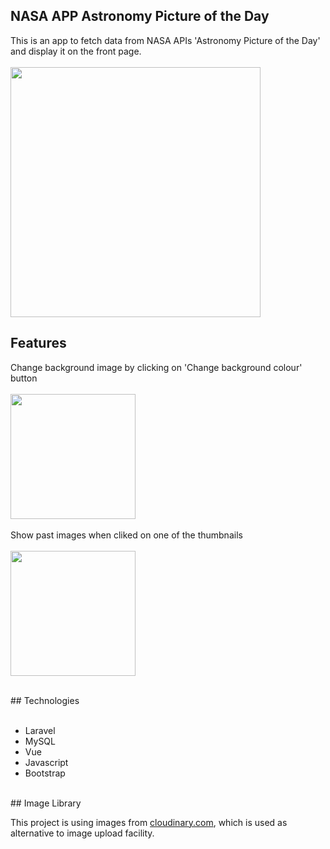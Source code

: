 ## NASA APP Astronomy Picture of the Day<br />

This is an app to fetch data from NASA APIs 'Astronomy Picture of the Day' and display it on the front page.<br /><br />
<img src="https://res.cloudinary.com/machikolacey/image/upload/v1688940559/nasaapp/image1_lhdbuy.jpg" style="width:400px;" />
<br />
## Features<br />

Change background image by clicking on 'Change background colour' button<br /><br />
<img src="https://res.cloudinary.com/machikolacey/image/upload/v1688940559/nasaapp/image3_mj57hb.jpg" style="width:200px;"  /><br />
<br />
Show past images when cliked on one of the thumbnails<br /><br />
<img src="https://res.cloudinary.com/machikolacey/image/upload/v1688940559/nasaapp/image4_tu9svf.jpg" style="width:200px;"  /><br />

<br />
## Technologies<br />
<br />
<ul>
<li>Laravel</li>
<li>MySQL</li>
<li>Vue</li>
<li>Javascript</li>
<li>Bootstrap</li>
</ul>

<br />
## Image Library<br />

This project is using images from <a href="https://cloudinary.com/" rel="nofollow">cloudinary.com</a>, which is used as alternative to image upload facility.




